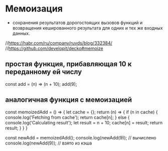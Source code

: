# Мемоизация
- сохранения результатов дорогостоящих вызовов функций и возвращения кешированного результата для одних и тех же входных данных.

//https://habr.com/ru/company/ruvds/blog/332384/
//https://github.com/developit/decko#memoize


## простая функция, прибавляющая 10 к переданному ей числу
const add = (n) => (n + 10);
add(9);


## аналогичная функция с мемоизацией
const memoizedAdd = () => {
    let cache = {};
    return (n) => {
        if (n in cache) {
            console.log('Fetching from cache');
            return cache[n];
        }
        else {
            console.log('Calculating result');
            let result = n + 10;
            cache[n] = result;
            return result;
        }
    }
}

const newAdd = memoizedAdd();
console.log(newAdd(9)); // вычислено
console.log(newAdd(9)); // взято из кэша





